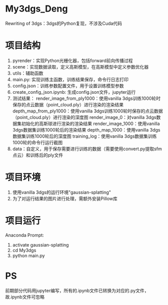 # My3dgs_Deng
Rewriting of 3dgs：3dgs的Python复现，不涉及Cuda代码

# 项目结构
1. pyrender：实现Python光栅化器，包括forward前向传播过程
2. scene：实现数据读取，定义高斯模型，在高斯模型中定义参数优化器
3. utils：辅助函数
4. main.py: 实现训练主函数，训练结果保存，命令行日志打印
5. config.json：训练参数配置文件，用于设置训练模型参数
6. create_config_json.ipynb: 生成config.json文件，jupyter运行
7. 测试结果：
    render_image_from_ply1000：使用vanilla 3dgs训练1000轮时保存的点云数据（point_cloud.ply）进行渲染的渲染结果
    depth_map_from_ply1000：使用vanilla 3dgs训练1000轮时保存的点云数据（point_cloud.ply）进行渲染的深度图
    render_image_0：对vanilla 3dgs数据集初始化的高斯球进行渲染的渲染结果
    render_image_1000：使用vanilla 3dgs数据集训练1000轮后的渲染结果
    depth_map_1000：使用vanilla 3dgs数据集训练1000轮后的深度图
    training_log：使用vanilla 3dgs数据集训练1000轮的命令行运行截图
8. data：自定义，用于保存需要进行训练的数据（需要使用convert.py提取sfm点云）和训练后的ply文件

# 项目环境
1. 使用vanilla 3dgs的运行环境"gaussian-splatting"
2. 为了对运行结果的图片进行处理，需额外安装Pillow库

# 项目运行
Anaconda Prompt:
1. activate gaussian-splatting
2. cd My3dgs
3. python main.py

# PS
前期部分代码用jupyter编写，所有的.ipynb文件已转换为对应的.py文件，故.ipynb文件可忽略
